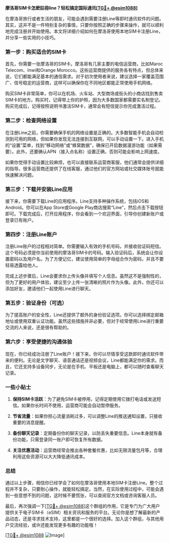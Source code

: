 **摩洛哥SIM卡怎麽註冊line？轻松搞定国际通讯[[TG💪+ @esim1088](https://t.me/s/esim1088)]**

在摩洛哥旅行或者生活的朋友，可能会遇到需要注册Line等即时通讯软件的问题。其实，这并不是一件特别复杂的事情，只要你按照正确的步骤来操作，就可以顺利地完成注册并开始使用。本文将详细介绍如何在摩洛哥使用本地SIM卡注册Line，并分享一些实用的小技巧。

### **第一步：购买适合的SIM卡**

首先，你需要一张摩洛哥的SIM卡。摩洛哥有几家主要的电信运营商，比如Maroc Telecom、Inwi和Orange Morocco。这些运营商提供的服务各有特点，但总体来说，它们都能满足基本的通信需求。对于初次使用者来说，建议选择一家覆盖范围广、信号稳定的运营商，这样可以确保你在不同地区都能正常使用手机网络。

购买SIM卡非常简单，你可以在机场、火车站、大型商场或街头的小商店找到售卖SIM卡的地方。购买时，记得带上你的护照，因为大多数国家都需要实名制登记。购买完成后，记得按照说明书激活SIM卡，通常会有短信提示你完成激活过程。

### **第二步：检查网络设置**

在注册Line之前，你需要确保手机的网络设置是正确的。大多数智能手机会自动检测到可用的网络，但如果你发现无法连接到互联网，可以手动设置一下。进入手机的“设置”菜单，找到“移动网络”或“蜂窝数据”，确保已开启数据漫游功能（如果需要）。此外，还要确认APN（接入点名称）设置正确，否则可能会影响上网速度。

如果你觉得手动设置比较麻烦，也可以直接联系运营商客服，他们通常会提供详细的指导。很多运营商还提供了在线客服，通过他们的官方网站或社交媒体账号就能快速解决问题。

### **第三步：下载并安装Line应用**

接下来，你需要下载Line的应用程序。Line支持多种操作系统，包括iOS和Android。你可以在App Store或Google Play商店搜索“Line”，然后点击下载按钮即可。下载完成后，打开应用程序，你会看到一个欢迎界面，引导你创建新账户或登录已有账户。

### **第四步：注册Line账户**

注册Line账户的过程相对简单。你需要输入有效的手机号码，并接收验证码短信。这个号码必须是你当前使用的摩洛哥SIM卡的号码。输入验证码后，系统会让你设置密码以及用户名。为了方便记忆，建议使用简单的字母组合作为密码，并且不要轻易透露给他人。

完成上述步骤后，Line会要求你上传头像并填写个人信息。虽然这不是强制性的，但为了更好的用户体验，建议至少上传一张清晰的照片作为头像。此外，你还可以添加好友，邀请他们一起使用Line进行聊天。

### **第五步：验证身份（可选）**

为了提高账户的安全性，Line还提供了额外的身份验证选项。你可以选择绑定邮箱地址或使用双重认证功能。虽然这些措施并非必要，但对于经常使用Line进行重要交流的人来说，还是很有帮助的。

### **第六步：享受便捷的沟通体验**

现在，你已经成功注册了Line账户！接下来，你可以尽情享受这款即时通讯软件带来的便利。无论是文字聊天、语音通话还是视频会议，Line都能满足你的需求。而且，它还支持多设备同步，无论是在手机、平板还是电脑上，都可以随时查看聊天记录。

### **一些小贴士**

1. **保持SIM卡活跃**：为了避免SIM卡被停用，记得定期使用它拨打电话或发送短信。如果你长时间不使用，运营商可能会自动暂停服务。
   
2. **节省流量**：如果你担心流量消耗过多，可以调整Line的推送通知设置，只接收重要的消息提醒。

3. **备份聊天记录**：定期备份你的聊天记录，以防丢失重要信息。Line本身就有备份功能，只需登录同一账户即可恢复所有数据。

4. **关注优惠活动**：运营商经常会推出各种套餐优惠，比如无限流量包月等，合理利用这些资源可以大大降低通讯成本。

### **总结**

通过以上步骤，相信你已经学会了如何在摩洛哥使用本地SIM卡注册Line。整个过程并不复杂，只要耐心操作，就能轻松搞定。当然，在实际使用过程中，可能会遇到一些意想不到的问题，这时候不要慌张，可以查阅官方文档或咨询客服人员。

最后，再次强调一下[[TG💪+ @esim1088](https://t.me/s/esim1088)]这个群组的作用，它是专门为广大用户提供关于电子SIM卡（eSIM）相关资讯和服务的平台。无论你是想了解最新的产品动态，还是寻求技术支持，这里都是一个很好的选择。加入这个群组，与其他用户交流经验，或许还能发现更多有趣的功能哦！

[[TG💪+ @esim1088](https://t.me/s/esim1088) ![Image](https://i.postimg.cc/4NQfJmqS/Snipaste-2025-05-13-00-14-12.png)]